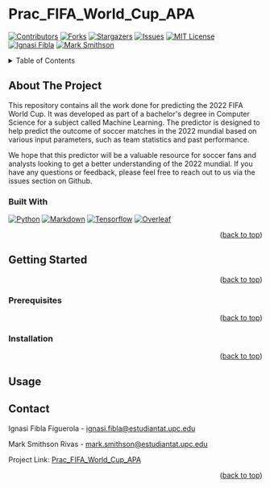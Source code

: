 # Prac_FIFA_World_Cup_APA

[![Contributors][contributors-shield]][contributors-url]
[![Forks][forks-shield]][forks-url]
[![Stargazers][stars-shield]][stars-url]
[![Issues][issues-shield]][issues-url]
[![MIT License][license-shield]][license-url]
[![Ignasi Fibla][linkedin-shield]][linkedin-url-ignasi]
[![Mark Smithson][linkedin-shield]][linkedin-url-mark]

<details>
  <summary>Table of Contents</summary>
  <ol>
    <li>
      <a href="#about-the-project">About The Project</a>
      <ul>
        <li><a href="#built-with">Built With</a></li>
      </ul>
    </li>
    <li>
      <a href="#getting-started">Getting Started</a>
      <ul>
        <li><a href="#prerequisites">Prerequisites</a></li>
        <li><a href="#installation">Installation</a></li>
      </ul>
    </li>
    <li><a href="#usage">Usage</a></li>
    <li><a href="#contact">Contact</a></li>
  </ol>
</details>

## About The Project

This repository contains all the work done for predicting the 2022 FIFA World Cup. It was developed as part of a bachelor's degree in Computer Science for a subject called Machine Learning. The predictor is designed to help predict the outcome of soccer matches in the 2022 mundial based on various input parameters, such as team statistics and past performance.

We hope that this predictor will be a valuable resource for soccer fans and analysts looking to get a better understanding of the 2022 mundial. If you have any questions or feedback, please feel free to reach out to us via the issues section on Github.

### Built With

[![Python][python-badge]][python-url]
[![Markdown][markdown-badge]][markdown-url]
[![Tensorflow][tensorflow-badge]][tensorflow-url]
[![Overleaf][overleaf-badge]][overleaf-url]

<p align="right">(<a href="#readme-top">back to top</a>)</p>

## Getting Started 

<p align="right">(<a href="#readme-top">back to top</a>)</p>

### Prerequisites

<p align="right">(<a href="#readme-top">back to top</a>)</p>

### Installation

<p align="right">(<a href="#readme-top">back to top</a>)</p>

## Usage

## Contact

Ignasi Fibla Figuerola - ignasi.fibla@estudiantat.upc.edu

Mark Smithson Rivas - mark.smithson@estudiantat.upc.edu

Project Link: [Prac_FIFA_World_Cup_APA](https://github.com/IFibla/Prac_FIFA_World_Cup_APA)

<p align="right">(<a href="#readme-top">back to top</a>)</p>

[contributors-shield]: https://img.shields.io/github/contributors/IFibla/Prac_FIFA_World_Cup_APA.svg?style=for-the-badge
[contributors-url]: https://github.com/othneildrew/Best-README-Template/graphs/contributors
[forks-shield]: https://img.shields.io/github/forks/IFibla/Prac_FIFA_World_Cup_APA.svg?style=for-the-badge
[forks-url]: https://github.com/othneildrew/Best-README-Template/network/members
[stars-shield]: https://img.shields.io/github/stars/IFibla/Prac_FIFA_World_Cup_APA.svg?style=for-the-badge
[stars-url]: https://github.com/othneildrew/Best-README-Template/stargazers
[issues-shield]: https://img.shields.io/github/issues/IFibla/Prac_FIFA_World_Cup_APA.svg?style=for-the-badge
[issues-url]: https://github.com/IFibla/Prac_FIFA_World_Cup_APA/issues
[license-shield]: https://img.shields.io/github/license/IFibla/Prac_FIFA_World_Cup_APA.svg?style=for-the-badge
[license-url]: https://github.com/IFibla/Prac_FIFA_World_Cup_APA/blob/master/LICENSE
[linkedin-shield]: https://img.shields.io/badge/-LinkedIn-black.svg?style=for-the-badge&logo=linkedin&colorB=555
[linkedin-url-ignasi]: https://www.linkedin.com/in/ignasi-fibla-figuerola/
[linkedin-url-mark]: https://www.linkedin.com/in/mark-smithson-746ab4215/

[python-badge]: https://img.shields.io/badge/Python-3776AB?style=for-the-badge&logo=python&logoColor=white
[python-url]: https://www.python.org

[markdown-badge]: https://img.shields.io/badge/Markdown-000000?style=for-the-badge&logo=markdown&logoColor=white
[markdown-url]: https://www.markdownguide.org

[tensorflow-badge]: https://img.shields.io/badge/TensorFlow-FF6F00?style=for-the-badge&logo=tensorflow&logoColor=white
[tensorflow-url]: https://www.tensorflow.org

[overleaf-badge]: https://img.shields.io/badge/Overleaf-47A141?style=for-the-badge&logo=Overleaf&logoColor=white
[overleaf-url]: https://www.overleaf.com

